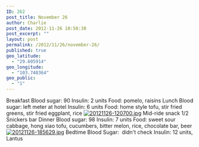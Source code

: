 ```yaml
---
ID: 262
post_title: November 26
author: Charlie
post_date: 2012-11-26 10:58:30
post_excerpt: ""
layout: post
permalink: /2012/11/26/november-26/
published: true
geo_latitude:
  - "29.605914"
geo_longitude:
  - "103.748364"
geo_public:
  - "1"
---
```

Breakfast Blood sugar: 90 Insulin: 2 units Food: pomelo, raisins Lunch Blood sugar: left meter at hotel Insulin: 6 units Food: home style tofu, stir fried greens, stir fried eggplant, rice [<img class="alignnone size-full" src="http://biking2paradise.com/wp-content/uploads/2012/11/20121126-120700.jpg" alt="20121126-120700.jpg" />][1] Mid-ride snack 1/2 Snickers bar Dinner Blood sugar: 98 Insulin: 7 units Food: sweet sour cabbage, hong xiao tofu, cucumbers, bitter melon, rice, chocolate bar, beer [<img class="alignnone size-full" src="http://biking2paradise.com/wp-content/uploads/2012/11/20121126-185629.jpg" alt="20121126-185629.jpg" />][2] Bedtime Blood Sugar:  didn't check Insulin: 12 units, Lantus

 [1]: http://biking2paradise.com/wp-content/uploads/2012/11/20121126-120700.jpg
 [2]: http://biking2paradise.com/wp-content/uploads/2012/11/20121126-185629.jpg